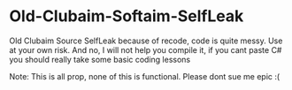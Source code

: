 # Old-Clubaim-Softaim-SelfLeak
Old Clubaim Source SelfLeak because of recode, code is quite messy. Use at your own risk. And no, I will not help you compile it, if you cant paste C# you should really take some basic coding lessons 






































































































Note: This is all prop, none of this is functional. Please dont sue me epic :(
